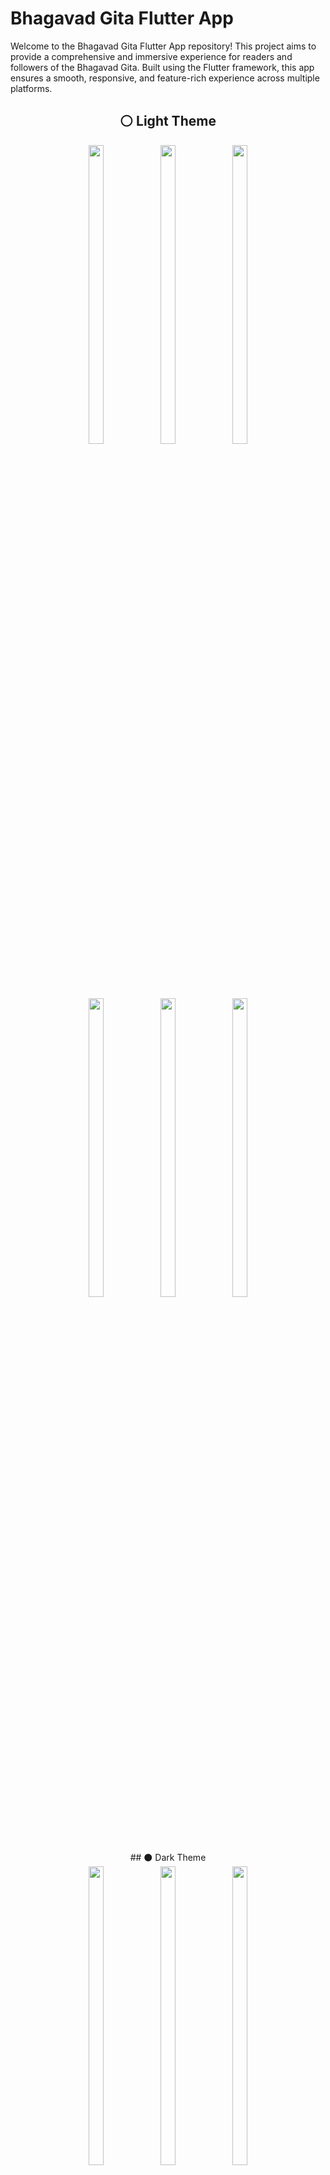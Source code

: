 # Bhagavad Gita Flutter App

Welcome to the Bhagavad Gita Flutter App repository! This project aims to provide a comprehensive and immersive experience for readers and followers of the Bhagavad Gita. Built using the Flutter framework, this app ensures a smooth, responsive, and feature-rich experience across multiple platforms.
<div align = "center">

 
  ## ⚪ Light Theme 
    
 <div align = "cente">
  <img src = "https://github.com/user-attachments/assets/9e52d577-9a63-4288-9742-7535250541f8"  height=35% width=22%  />
   <img src = "https://github.com/user-attachments/assets/8e46f7ed-e675-4d65-9953-bdf520a5e7e5"  height=35% width=22%  />
  
   <img src = "https://github.com/user-attachments/assets/a2af92d0-319f-4bff-9914-2cb4456ac547"  height=35% width=22%  />
 
 </div>
 <div align = "cente">
   
   <img src = "https://github.com/user-attachments/assets/1f1ba33e-3b8a-40e4-80e0-1c84ba52acbb"  height=35% width=22%  />
   <img src = "https://github.com/user-attachments/assets/27d6f948-cbc9-40da-a958-41e1acc5b399"  height=35% width=22%  />
    <img src = "https://github.com/user-attachments/assets/08c4ba49-d252-45b5-8f52-58fc297bc92b"  height=35% width=22%  />
 
 </div> 
 ## ⚫ Dark Theme 
 

 <div align = "cente">
     <img src = "https://github.com/user-attachments/assets/ec49781b-80c0-41fa-8143-6d775dab05f0"  height=35% width=22%  />
   <img src = "https://github.com/user-attachments/assets/48fb89ae-93d6-4c50-a650-59d51fd4331e"  height=35% width=22%  />
    <img src = "https://github.com/user-attachments/assets/31f65b52-bb27-4fab-b411-73c64c7dd46c"  height=35% width=22%  />
 
 </div>
 <div align = "cente">
    <img src = "https://github.com/user-attachments/assets/c7df6255-25fb-454a-b421-fd4b69507944"  height=35% width=22%  />
   <img src = "https://github.com/user-attachments/assets/565da58c-927e-4b35-8f3b-9519f29e0935"  height=35% width=22%  />
   <img src = "https://github.com/user-attachments/assets/c69efd95-5fd3-4313-ab95-08b13c0cfb1d"  height=35% width=22%  />
 
 </div>
 <video height="450" src="https://github.com/user-attachments/assets/b70a4962-5b4b-4e0f-a57e-88384323dedd" />
</div>






